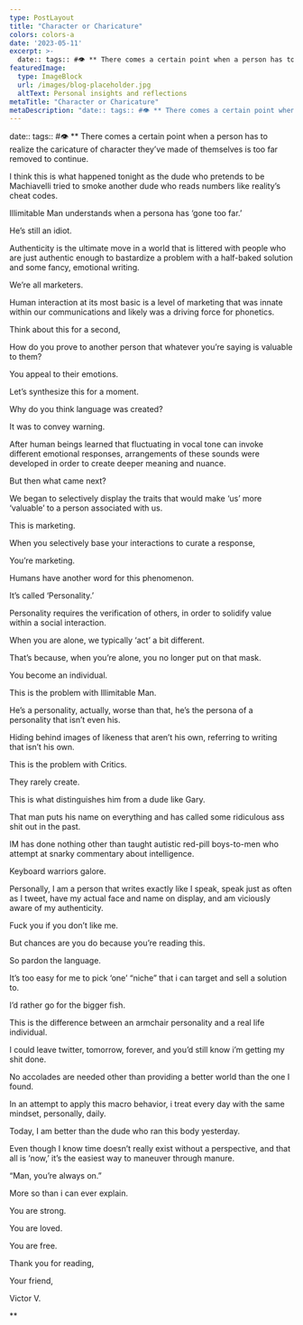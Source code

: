 ```yaml
---
type: PostLayout
title: "Character or Charicature"
colors: colors-a
date: '2023-05-11'
excerpt: >-
  date:: tags:: #👁 ** There comes a certain point when a person has to realize the caricature of character they’ve made of themselves is too far removed to continue.
featuredImage:
  type: ImageBlock
  url: /images/blog-placeholder.jpg
  altText: Personal insights and reflections
metaTitle: "Character or Charicature"
metaDescription: "date:: tags:: #👁 ** There comes a certain point when a person has to realize the caricature of character they’ve made of themselves is too far removed to conti..."
---
```

date:: 
tags:: #👁
**
There comes a certain point when a person has to realize the caricature of character they’ve made of themselves is too far removed to continue.

I think this is what happened tonight as the dude who pretends to be Machiavelli tried to smoke another dude who reads numbers like reality’s cheat codes.

Illimitable Man understands when a persona has ‘gone too far.’

He’s still an idiot.

Authenticity is the ultimate move in a world that is littered with people who are just authentic enough to bastardize a problem with a half-baked solution and some fancy, emotional writing.

We’re all marketers.

Human interaction at its most basic is a level of marketing that was innate within our communications and likely was a driving force for phonetics.

Think about this for a second,

How do you prove to another person that whatever you’re saying is valuable to them?

You appeal to their emotions.

Let’s synthesize this for a moment.

Why do you think language was created?

It was to convey warning.

After human beings learned that fluctuating in vocal tone can invoke different emotional responses, arrangements of these sounds were developed in order to create deeper meaning and nuance.

But then what came next?

We began to selectively display the traits that would make ‘us’ more ‘valuable’ to a person associated with us.

This is marketing.

When you selectively base your interactions to curate a response, 

You’re marketing.

Humans have another word for this phenomenon.

It’s called ‘Personality.’

Personality requires the verification of others, in order to solidify value within a social interaction.

When you are alone, we typically ‘act’ a bit different.

That’s because, when you’re alone, you no longer put on that mask.

You become an individual.

This is the problem with Illimitable Man.

He’s a personality, actually, worse than that, he’s the persona of a personality that isn’t even his.

Hiding behind images of likeness that aren’t his own, referring to writing that isn’t his own.

This is the problem with Critics.

They rarely create.

This is what distinguishes him from a dude like Gary.

That man puts his name on everything and has called some ridiculous ass shit out in the past.

IM has done nothing other than taught autistic red-pill boys-to-men who attempt at snarky commentary about intelligence.

Keyboard warriors galore.

Personally, I am a person that writes exactly like I speak, speak just as often as I tweet, have my actual face and name on display, and am viciously aware of my authenticity.

Fuck you if you don’t like me.

But chances are you do because you’re reading this.

So pardon the language.

It’s too easy for me to pick ‘one’ “niche” that i can target and sell a solution to.

I’d rather go for the bigger fish.

This is the difference between an armchair personality and a real life individual.

I could leave twitter, tomorrow, forever, and you’d still know i’m getting my shit done.

No accolades are needed other than providing a better world than the one I found.

In an attempt to apply this macro behavior, i treat every day with the same mindset, personally, daily.

Today, I am better than the dude who ran this body yesterday.

Even though I know time doesn’t really exist without a perspective, and that all is ‘now,’ it’s the easiest way to maneuver through manure.

“Man, you’re always on.”

More so than i can ever explain.

You are strong.

You are loved.

You are free.

Thank you for reading, 

Your friend,

Victor V.

**